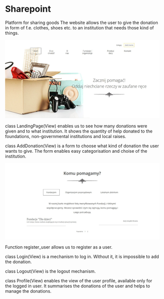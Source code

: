 # Sharepoint
Platform for sharing goods
The website allows the user to give the donation in form of f.e. clothes, shoes etc. to an
institution that needs those kind of things.

![sharepoint1](https://github.com/Grzegorz9999/Sharepoint/blob/main/charity/sharepoint/static/images/sharepoint1.jpg?raw=true)


class LandingPage(View) enables us to see how many donations were given and to what institution.
It shows the quantity of help donated to the foundations, non-governmental institutions and local raises.

class AddDonation(View) is a form to choose what kind of donation the user wants to give. 
The form enables easy categorisation and choise of the institution.

![sharepoint2](https://github.com/Grzegorz9999/Sharepoint/blob/main/charity/sharepoint/static/images/sharepoint2.jpg?raw=true)

Function register_user allows us to register as a user.

class Login(View) is a mechanism to log in. Without it, it is impossible to add the donation.

class Logout(View) is the logout mechanism.

class Profile(View) enables the view of the user profile, available only for the logged in user.
It summarises the donations of the user and helps to manage the donations.


